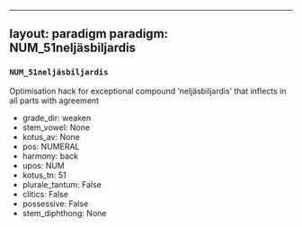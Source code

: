 
---
layout: paradigm
paradigm: NUM_51neljäsbiljardis
---
### ` NUM_51neljäsbiljardis `

Optimisation hack for exceptional compound ’neljäsbiljardis’ that inflects in all parts with agreement
* grade_dir: weaken
* stem_vowel: None
* kotus_av: None
* pos: NUMERAL
* harmony: back
* upos: NUM
* kotus_tn: 51
* plurale_tantum: False
* clitics: False
* possessive: False
* stem_diphthong: None
